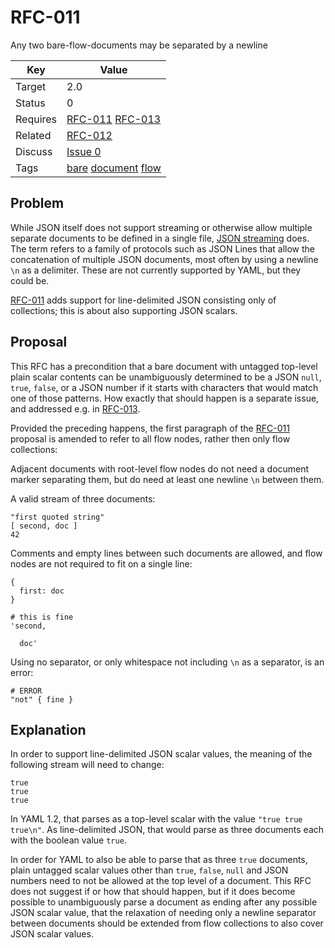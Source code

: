 RFC-011
=======

Any two bare-flow-documents may be separated by a newline


| Key | Value |
| --- | --- |
| Target | 2.0 |
| Status | 0 |
| Requires | [RFC-011](RFC-011.md) [RFC-013](RFC-013.md) |
| Related | [RFC-012](RFC-012.md) |
| Discuss | [Issue 0](../../issues/0) |
| Tags | [bare]() [document]() [flow]() |


## Problem

While JSON itself does not support streaming or otherwise allow multiple separate documents to be defined in a single file, [JSON streaming](https://en.wikipedia.org/wiki/JSON_streaming) does.
The term refers to a family of protocols such as JSON Lines that allow the concatenation of multiple JSON documents, most often by using a newline `\n` as a delimiter.
These are not currently supported by YAML, but they could be.

[RFC-011](RFC-011.md) adds support for line-delimited JSON consisting only of collections; this is about also supporting JSON scalars.


## Proposal

This RFC has a precondition that a bare document with untagged top-level plain scalar contents can be unambiguously determined to be a JSON `null`, `true`, `false`, or a JSON number if it starts with characters that would match one of those patterns.
How exactly that should happen is a separate issue, and addressed e.g. in [RFC-013](RFC-013.md).

Provided the preceding happens, the first paragraph of the [RFC-011](RFC-011.md) proposal is amended to refer to all flow nodes, rather then only flow collections:

Adjacent documents with root-level flow nodes do not need a document marker separating them, but do need at least one newline `\n` between them.

A valid stream of three documents:

```
"first quoted string"
[ second, doc ]
42
```

Comments and empty lines between such documents are allowed, and flow nodes are not required to fit on a single line:

```
{
  first: doc
}

# this is fine
'second,

  doc'
```

Using no separator, or only whitespace not including `\n` as a separator, is an error:

```
# ERROR
"not" { fine }
```


## Explanation

In order to support line-delimited JSON scalar values, the meaning of the following stream will need to change:

```
true
true
true
```

In YAML 1.2, that parses as a top-level scalar with the value `"true true true\n"`.
As line-delimited JSON, that would parse as three documents each with the boolean value `true`.

In order for YAML to also be able to parse that as three `true` documents, plain untagged scalar values other than `true`, `false`, `null` and JSON numbers need to not be allowed at the top level of a document.
This RFC does not suggest if or how that should happen, but if it does become possible to unambiguously parse a document as ending after any possible JSON scalar value, that the relaxation of needing only a newline separator between documents should be extended from flow collections to also cover JSON scalar values.

